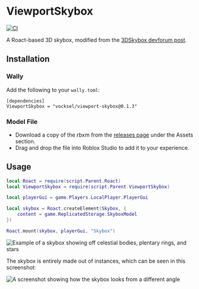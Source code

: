 # ViewportSkybox

[![CI](https://github.com/vocksel/viewport-skybox/actions/workflows/ci.yml/badge.svg)](https://github.com/vocksel/viewport-skybox/actions/workflows/ci.yml)

A Roact-based 3D skybox, modified from the [3DSkybox devforum post](https://devforum.roblox.com/t/3dskybox-a-way-to-create-more-immersive-skyboxes-for-your-game/208760).

## Installation

### Wally

Add the following to your `wally.toml`:

```
[dependencies]
ViewportSkybox = "vocksel/viewport-skybox@0.1.3"
```

### Model File

* Download a copy of the rbxm from the [releases page](https://github.com/vocksel/viewport-skybox/releases/latest) under the Assets section.
* Drag and drop the file into Roblox Studio to add it to your experience.

## Usage

```lua
local Roact = require(script.Parent.Roact)
local ViewportSkybox = require(script.Parent.ViewportSkybox)

local playerGui = game.Players.LocalPlayer.PlayerGui

local skybox = Roact.createElement(Skybox, {
	content = game.ReplicatedStorage.SkyboxModel
})

Roact.mount(skybox, playerGui, "Skybox")
```

![Example of a skybox showing off celestial bodies, plentary rings, and stars](screenshots/skybox-sample.png)

The skybox is entirely made out of instances, which can be seen in this screenshot:

![A screenshot showing how the skybox looks from a different angle](screenshots/how-it-works.png)
